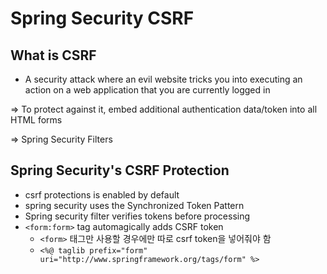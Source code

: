 # Spring Security CSRF



## What is CSRF

- A security attack where an evil website tricks you into executing an action on a web application that you are currently logged in

=>  To protect against it, embed additional authentication data/token into all HTML forms

=> Spring Security Filters



## Spring Security's CSRF Protection

- csrf protections is enabled by default
- spring security uses the Synchronized Token Pattern
- Spring security filter verifies tokens before processing
- `<form:form>` tag automagically adds CSRF token
  - `<form>` 태그만 사용할 경우에만 따로 csrf token을 넣어줘야 함
  - `<%@ taglib prefix="form" uri="http://www.springframework.org/tags/form" %>`

